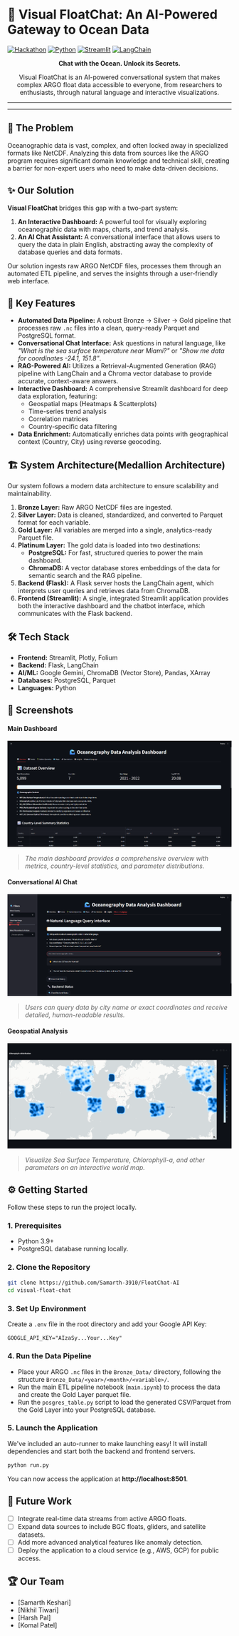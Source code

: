 # 🌊 Visual FloatChat: An AI-Powered Gateway to Ocean Data

[![Hackathon](https://img.shields.io/badge/Hackathon-SIH%202025-blue.svg)](https://sih.gov.in/)
[![Python](https://img.shields.io/badge/Python-3.10-blue.svg)](https://www.python.org/)
[![Streamlit](https://img.shields.io/badge/Frontend-Streamlit-red.svg)](https://streamlit.io/)
[![LangChain](https://img.shields.io/badge/AI-LangChain-purple.svg)](https://www.langchain.com/)

<p align="center">
  <strong>Chat with the Ocean. Unlock its Secrets.</strong>
</p>

<p align="center">
  Visual FloatChat is an AI-powered conversational system that makes complex ARGO float data accessible to everyone, from researchers to enthusiasts, through natural language and interactive visualizations.
</p>

---

---

## 🎯 The Problem

Oceanographic data is vast, complex, and often locked away in specialized formats like NetCDF. Analyzing this data from sources like the ARGO program requires significant domain knowledge and technical skill, creating a barrier for non-expert users who need to make data-driven decisions.

## ✨ Our Solution

**Visual FloatChat** bridges this gap with a two-part system:

1.  **An Interactive Dashboard:** A powerful tool for visually exploring oceanographic data with maps, charts, and trend analysis.
2.  **An AI Chat Assistant:** A conversational interface that allows users to query the data in plain English, abstracting away the complexity of database queries and data formats.

Our solution ingests raw ARGO NetCDF files, processes them through an automated ETL pipeline, and serves the insights through a user-friendly web interface.

## 🚀 Key Features

*   **Automated Data Pipeline:** A robust Bronze → Silver → Gold pipeline that processes raw `.nc` files into a clean, query-ready Parquet and PostgreSQL format.
*   **Conversational Chat Interface:** Ask questions in natural language, like *"What is the sea surface temperature near Miami?"* or *"Show me data for coordinates -24.1, 151.8"*.
*   **RAG-Powered AI:** Utilizes a Retrieval-Augmented Generation (RAG) pipeline with LangChain and a Chroma vector database to provide accurate, context-aware answers.
*   **Interactive Dashboard:** A comprehensive Streamlit dashboard for deep data exploration, featuring:
    *   Geospatial maps (Heatmaps & Scatterplots)
    *   Time-series trend analysis
    *   Correlation matrices
    *   Country-specific data filtering
*   **Data Enrichment:** Automatically enriches data points with geographical context (Country, City) using reverse geocoding.

## 🏗️ System Architecture(Medallion Architecture)

Our system follows a modern data architecture to ensure scalability and maintainability.

<!-- You can create a simple diagram using a tool like diagrams.net and add it here -->
 <!-- Replace with your architecture diagram image -->

1.  **Bronze Layer:** Raw ARGO NetCDF files are ingested.
2.  **Silver Layer:** Data is cleaned, standardized, and converted to Parquet format for each variable.
3.  **Gold Layer:** All variables are merged into a single, analytics-ready Parquet file.
4.  **Platinum Layer:** The gold data is loaded into two destinations:
    *   **PostgreSQL:** For fast, structured queries to power the main dashboard.
    *   **ChromaDB:** A vector database stores embeddings of the data for semantic search and the RAG pipeline.
5.  **Backend (Flask):** A Flask server hosts the LangChain agent, which interprets user queries and retrieves data from ChromaDB.
6.  **Frontend (Streamlit):** A single, integrated Streamlit application provides both the interactive dashboard and the chatbot interface, which communicates with the Flask backend.

## 🛠️ Tech Stack

*   **Frontend:** Streamlit, Plotly, Folium
*   **Backend:** Flask, LangChain
*   **AI/ML:** Google Gemini, ChromaDB (Vector Store), Pandas, XArray
*   **Databases:** PostgreSQL, Parquet
*   **Languages:** Python

## 📸 Screenshots

#### Main Dashboard
 ![Main Dashboard Screenshot](./images/dashboard.png)
> *The main dashboard provides a comprehensive overview with metrics, country-level statistics, and parameter distributions.*

#### Conversational AI Chat
 ![Chatbot in Action](./images/chatbot.png)
> *Users can query data by city name or exact coordinates and receive detailed, human-readable results.*

#### Geospatial Analysis
 ![Geospatial Map of SST](./images/map.png)
> *Visualize Sea Surface Temperature, Chlorophyll-a, and other parameters on an interactive world map.*

## ⚙️ Getting Started

Follow these steps to run the project locally.

### 1. Prerequisites
*   Python 3.9+
*   PostgreSQL database running locally.

### 2. Clone the Repository
```bash
git clone https://github.com/Samarth-3910/FloatChat-AI
cd visual-float-chat
```

### 3. Set Up Environment
Create a `.env` file in the root directory and add your Google API Key:
```env
GOOGLE_API_KEY="AIzaSy...Your...Key"
```

### 4. Run the Data Pipeline
*   Place your ARGO `.nc` files in the `Bronze_Data/` directory, following the structure `Bronze_Data/<year>/<month>/<variable>/`.
*   Run the main ETL pipeline notebook (`main.ipynb`) to process the data and create the Gold Layer parquet file.
*   Run the `posgres_table.py` script to load the generated CSV/Parquet from the Gold Layer into your PostgreSQL database.

### 5. Launch the Application
We've included an auto-runner to make launching easy! It will install dependencies and start both the backend and frontend servers.

```bash
python run.py
```
You can now access the application at **http://localhost:8501**.

## 🔮 Future Work
- [ ] Integrate real-time data streams from active ARGO floats.
- [ ] Expand data sources to include BGC floats, gliders, and satellite datasets.
- [ ] Add more advanced analytical features like anomaly detection.
- [ ] Deploy the application to a cloud service (e.g., AWS, GCP) for public access.

## 🏆 Our Team
*   [Samarth Keshari]
*   [Nikhil Tiwari]
*   [Harsh Pal]
*   [Komal Patel]
